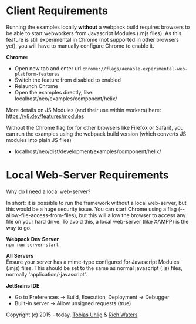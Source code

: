# Client Requirements

Running the examples locally **without** a webpack build requires browsers to be able to start webworkers from
Javascript Modules (.mjs files). As this feature is still experimental in Chrome (not supported in other browsers yet),
you will have to manually configure Chrome to enable it.

**Chrome:**
- Open new tab and enter url `chrome://flags/#enable-experimental-web-platform-features`
- Switch the feature from disabled to enabled
- Relaunch Chrome
- Open the examples directly, like: localhost/neo/examples/component/helix/

More details on JS Modules (and their use within workers) here:
https://v8.dev/features/modules

Without the Chrome flag (or for other browsers like Firefox or Safari), you can run the examples using the webpack build
version (which converts JS modules into plain JS files)
- localhost/neo/dist/development/examples/component/helix/

# Local Web-Server Requirements

Why do I need a local web-server?

In short: it is possible to run the framework without a local web-server, but this would be a huge security issue.
You can start Chrome using a flag (--allow-file-access-from-files), but this will allow the browser to access any
file on your hard drive. To avoid this, a local web-server (like XAMPP) is the way to go.

**Webpack Dev Server**  
`npm run server-start`

**All Servers**  
Ensure your server has a mime-type configured for Javascript Modules (.mjs) files. This should be set to the same as normal javascript (.js) files, normally 'application/-javascript'.

**JetBrains IDE**
- Go to Preferences -> Build, Execution, Deployment -> Debugger
- Built-in server -> Allow unsigned requests (true)

Copyright (c) 2015 - today, <a href="https://www.linkedin.com/in/tobiasuhlig/">Tobias Uhlig</a>
& <a href="https://www.linkedin.com/in/richwaters/">Rich Waters</a>
